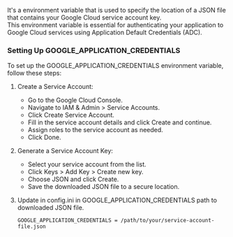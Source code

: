 It's a environment variable that is used to specify the location of a JSON file that contains your 
Google Cloud service account key.  
This environment variable is essential for authenticating your 
application to Google Cloud services using Application Default Credentials (ADC).  

### Setting Up GOOGLE_APPLICATION_CREDENTIALS
To set up the GOOGLE_APPLICATION_CREDENTIALS environment variable, follow these steps:  

1. Create a Service Account:  

      - Go to the Google Cloud Console.  
      - Navigate to IAM & Admin > Service Accounts.  
      - Click Create Service Account.  
      - Fill in the service account details and click Create and continue.  
      - Assign roles to the service account as needed.  
      - Click Done.  

2.	Generate a Service Account Key:  
      
      - Select your service account from the list. 
      - Click Keys > Add Key > Create new key. 
      - Choose JSON and click Create. 
      - Save the downloaded JSON file to a secure location.

3. Update in config.ini in GOOGLE_APPLICATION_CREDENTIALS path to downloaded JSON file.

    ```GOOGLE_APPLICATION_CREDENTIALS = /path/to/your/service-account-file.json```
